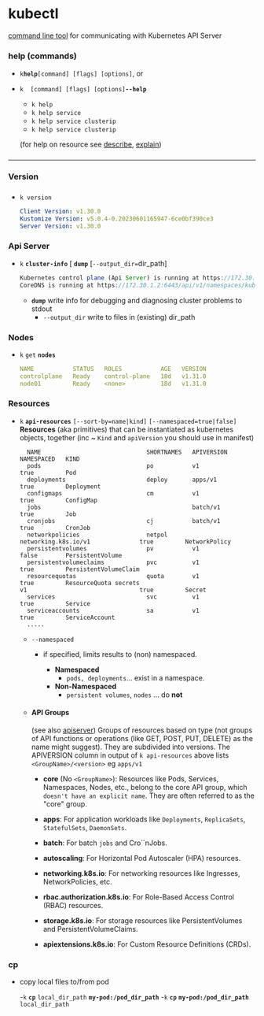 # kubectl

[command line tool](https://kubernetes.io/docs/reference/kubectl/cheatsheet) for communicating  with Kubernetes API Server
 
#####
### help (commands)
- `k`**`help`**`[command] [flags] [options]`, or
- `k  [command] [flags] [options]`**`--help`**
    - `k help`
    - `k help service`
    - `k help service clusterip`
    - `k help service clusterip`

    (for help on resource see [describe](./query/describe.md), [explain](./query/explain.md))
#####
----------
### Version

###
- `k version`
 
    ```yaml
    Client Version: v1.30.0
    Kustomize Version: v5.0.4-0.20230601165947-6ce0bf390ce3
    Server Version: v1.30.0
    ```

### Api Server
- `k` **`cluster-info`** [ **`dump`** [`--output_dir=`dir_path]
    
    ```javascript
    Kubernetes control plane (Api Server) is running at https://172.30.1.2:6443
    CoreDNS is running at https://172.30.1.2:6443/api/v1/namespaces/kube-system/services/kube-dns:dns/proxy
    ```

    - **`dump`**
        write info for debugging and diagnosing cluster problems to stdout 
        -  `--output_dir` 
            write to files in (existing) dir_path

### Nodes
- `k` `get` **`nodes`**
    ```yaml
    NAME           STATUS   ROLES           AGE   VERSION
    controlplane   Ready    control-plane   18d   v1.31.0
    node01         Ready    <none>          18d   v1.31.0
    ```

### Resources
- `k` **`api-resources`** `[--sort-by=name|kind]` `[--namespaced=true|false]`
        **Resources** (aka primitives) that can be instantiated as kubernetes objects, together (inc ~ `Kind` and `apiVersion` you should use in manifest) 

        NAME                              SHORTNAMES   APIVERSION                        NAMESPACED   KIND
        pods                              po           v1                                true         Pod
        deployments                       deploy       apps/v1                           true         Deployment
        configmaps                        cm           v1                                true         ConfigMap
        jobs                                           batch/v1                          true         Job
        cronjobs                          cj           batch/v1                          true         CronJob
        networkpolicies                   netpol       networking.k8s.io/v1              true         NetworkPolicy
        persistentvolumes                 pv           v1                                false        PersistentVolume
        persistentvolumeclaims            pvc          v1                                true         PersistentVolumeClaim
        resourcequotas                    quota        v1                                true         ResourceQuota secrets                                        v1                                true         Secret
        services                          svc          v1                                true         Service
        serviceaccounts                   sa           v1                                true         ServiceAccount
        .....


    - `--namespaced` 
        - if specified, limits results to (non) namespaced. 

            - **Namespaced** 
                - `pods, deployments`...  exist in a  namespace. 
            - **Non-Namespaced**  
                - `persistent volumes`, `nodes` ...   do **not**
    - #### API Groups
        (see also [apiserver](architecture/components/pods/static/system/apiserver.md))
        Groups of resources based on type (not groups of API functions or operations (like GET, POST, PUT, DELETE) as the name might suggest). They are subdivided into versions. 
        The APIVERSION column in output of `k api-resources`  above lists `<GroupName>/<version>` eg `apps/v1`

        -  **core** (No `<GroupName>`): Resources like Pods, Services, Namespaces, Nodes, etc., belong to the core API group, which `doesn't have an explicit name`. They are often referred to as the "core" group.  

        - **apps**: For application workloads like `Deployments`, `ReplicaSets`, `StatefulSets`, `DaemonSets`.
        - **batch**: For batch `jobs` and Cro``nJobs.
        - **autoscaling**: For Horizontal Pod Autoscaler (HPA) resources.
        - **networking.k8s.io**: For networking resources like Ingresses, NetworkPolicies, etc.   
        - **rbac.authorization.k8s.io**: For Role-Based Access Control (RBAC) resources.   
        - **storage.k8s.io**: For storage resources like PersistentVolumes and PersistentVolumeClaims.
        - **apiextensions.k8s.io**: For Custom Resource Definitions (CRDs).



### cp 
- copy local files to/from pod


    -`k` **`cp`** `local_dir_path` **`my-pod:/pod_dir_path`** 
    -`k` **`cp`** **`my-pod:/pod_dir_path`**  `local_dir_path` 









   
   